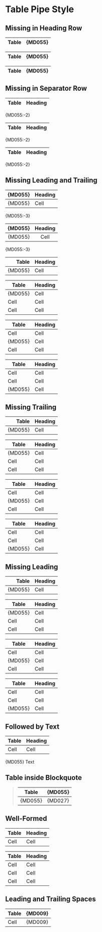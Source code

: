 # Table Pipe Style

<!-- markdownlint-configure-file {
  "table-pipe-style": {
    "style": "leading_and_trailing"
  }
} -->

## Missing in Heading Row

| Table | {MD055}
|-------|---------|

  Table | {MD055} |
|-------|---------|

  Table | {MD055}
|-------|---------|

## Missing in Separator Row

| Table | Heading |
|-------|---------

{MD055:-2}

| Table | Heading |
 -------|---------|

{MD055:-2}

| Table | Heading |
 -------|---------

{MD055:-2}

## Missing Leading and Trailing

 {MD055} | Heading
---------|---------
 {MD055} | Cell

{MD055:-3}

 {MD055} | Heading
--------:|:-------:
 {MD055} | Cell

{MD055:-3}

| Table   | Heading |
|--------:|:--------|
  {MD055} | Cell

| Table   | Heading |
|---------|---------|
  {MD055} | Cell
| Cell    | Cell    |
| Cell    | Cell    |

| Table   | Heading |
|---------|---------|
| Cell    | Cell    |
  {MD055} | Cell
| Cell    | Cell    |

| Table   | Heading |
|---------|---------|
| Cell    | Cell    |
| Cell    | Cell    |
  {MD055} | Cell

## Missing Trailing

| Table   | Heading |
|--------:|:--------|
| {MD055} | Cell

| Table   | Heading |
|---------|---------|
| {MD055} | Cell
| Cell    | Cell    |
| Cell    | Cell    |

| Table   | Heading |
|---------|---------|
| Cell    | Cell    |
| {MD055} | Cell
| Cell    | Cell    |

| Table   | Heading |
|---------|---------|
| Cell    | Cell    |
| Cell    | Cell    |
| {MD055} | Cell

## Missing Leading

| Table   | Heading |
|--------:|:--------|
  {MD055} | Cell    |

| Table   | Heading |
|---------|---------|
  {MD055} | Cell    |
| Cell    | Cell    |
| Cell    | Cell    |

| Table   | Heading |
|---------|---------|
| Cell    | Cell    |
  {MD055} | Cell    |
| Cell    | Cell    |

| Table   | Heading |
|---------|---------|
| Cell    | Cell    |
| Cell    | Cell    |
  {MD055} | Cell    |

## Followed by Text

| Table | Heading |
|-------|---------|
| Cell  | Cell    |
{MD055} Text

## Table inside Blockquote

> | Table   | {MD055}
> |---------|---------|
>   {MD055} | {MD027} |

## Well-Formed

| Table | Heading |
|-------|---------|
| Cell  | Cell    |

| Table | Heading |
|-------|---------|
| Cell  | Cell    |
| Cell  | Cell    |
| Cell  | Cell    |

## Leading and Trailing Spaces

 | Table | {MD009} | 
 |-------|---------|
 | Cell  | {MD009} | 
